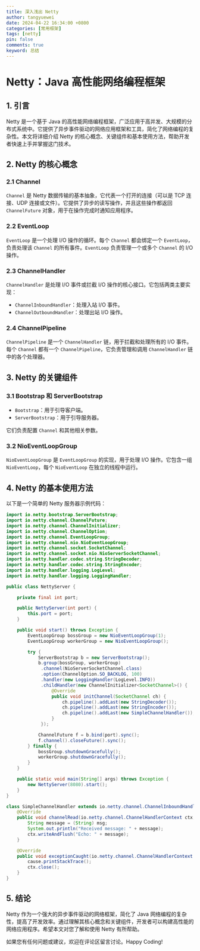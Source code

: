 ```yaml
---
title: 深入浅出 Netty
author: tangyuewei
date: 2024-04-22 16:34:00 +0800
categories: [常用框架]
tags: [netty]
pin: false
comments: true
keyword: 总结
---
```


# Netty：Java 高性能网络编程框架

## 1. 引言

Netty 是一个基于 Java 的高性能网络编程框架，广泛应用于高并发、大规模的分布式系统中。它提供了异步事件驱动的网络应用框架和工具，简化了网络编程的复杂性。本文将详细介绍 Netty 的核心概念、关键组件和基本使用方法，帮助开发者快速上手并掌握这门技术。

## 2. Netty 的核心概念

### 2.1 Channel

`Channel` 是 Netty 数据传输的基本抽象，它代表一个打开的连接（可以是 TCP 连接、UDP 连接或文件）。它提供了异步的读写操作，并且这些操作都返回 `ChannelFuture` 对象，用于在操作完成时通知应用程序。

### 2.2 EventLoop

`EventLoop` 是一个处理 I/O 操作的循环。每个 `Channel` 都会绑定一个 `EventLoop`，负责处理该 `Channel` 的所有事件。`EventLoop` 负责管理一个或多个 `Channel` 的 I/O 操作。

### 2.3 ChannelHandler

`ChannelHandler` 是处理 I/O 事件或拦截 I/O 操作的核心接口。它包括两类主要实现：

- `ChannelInboundHandler`：处理入站 I/O 事件。
- `ChannelOutboundHandler`：处理出站 I/O 操作。

### 2.4 ChannelPipeline

`ChannelPipeline` 是一个 `ChannelHandler` 链，用于拦截和处理所有的 I/O 事件。每个 `Channel` 都有一个 `ChannelPipeline`，它负责管理和调用 `ChannelHandler` 链中的各个处理器。

## 3. Netty 的关键组件

### 3.1 Bootstrap 和 ServerBootstrap

- `Bootstrap`：用于引导客户端。
- `ServerBootstrap`：用于引导服务器。

它们负责配置 `Channel` 和其他相关参数。

### 3.2 NioEventLoopGroup

`NioEventLoopGroup` 是 `EventLoopGroup` 的实现，用于处理 I/O 操作。它包含一组 `NioEventLoop`，每个 `NioEventLoop` 在独立的线程中运行。

## 4. Netty 的基本使用方法

以下是一个简单的 Netty 服务器示例代码：

```java
import io.netty.bootstrap.ServerBootstrap;
import io.netty.channel.ChannelFuture;
import io.netty.channel.ChannelInitializer;
import io.netty.channel.ChannelOption;
import io.netty.channel.EventLoopGroup;
import io.netty.channel.nio.NioEventLoopGroup;
import io.netty.channel.socket.SocketChannel;
import io.netty.channel.socket.nio.NioServerSocketChannel;
import io.netty.handler.codec.string.StringDecoder;
import io.netty.handler.codec.string.StringEncoder;
import io.netty.handler.logging.LogLevel;
import io.netty.handler.logging.LoggingHandler;

public class NettyServer {

    private final int port;

    public NettyServer(int port) {
        this.port = port;
    }

    public void start() throws Exception {
        EventLoopGroup bossGroup = new NioEventLoopGroup(1);
        EventLoopGroup workerGroup = new NioEventLoopGroup();

        try {
            ServerBootstrap b = new ServerBootstrap();
            b.group(bossGroup, workerGroup)
             .channel(NioServerSocketChannel.class)
             .option(ChannelOption.SO_BACKLOG, 100)
             .handler(new LoggingHandler(LogLevel.INFO))
             .childHandler(new ChannelInitializer<SocketChannel>() {
                 @Override
                 public void initChannel(SocketChannel ch) {
                     ch.pipeline().addLast(new StringDecoder());
                     ch.pipeline().addLast(new StringEncoder());
                     ch.pipeline().addLast(new SimpleChannelHandler());
                 }
             });

            ChannelFuture f = b.bind(port).sync();
            f.channel().closeFuture().sync();
        } finally {
            bossGroup.shutdownGracefully();
            workerGroup.shutdownGracefully();
        }
    }

    public static void main(String[] args) throws Exception {
        new NettyServer(8080).start();
    }
}

class SimpleChannelHandler extends io.netty.channel.ChannelInboundHandlerAdapter {
    @Override
    public void channelRead(io.netty.channel.ChannelHandlerContext ctx, Object msg) {
        String message = (String) msg;
        System.out.println("Received message: " + message);
        ctx.writeAndFlush("Echo: " + message);
    }

    @Override
    public void exceptionCaught(io.netty.channel.ChannelHandlerContext ctx, Throwable cause) {
        cause.printStackTrace();
        ctx.close();
    }
}
```

## 5. 结论

Netty 作为一个强大的异步事件驱动的网络框架，简化了 Java 网络编程的复杂性，提高了开发效率。通过理解其核心概念和关键组件，开发者可以构建高性能的网络应用程序。希望本文对您了解和使用 Netty 有所帮助。

如果您有任何问题或建议，欢迎在评论区留言讨论。Happy Coding!
